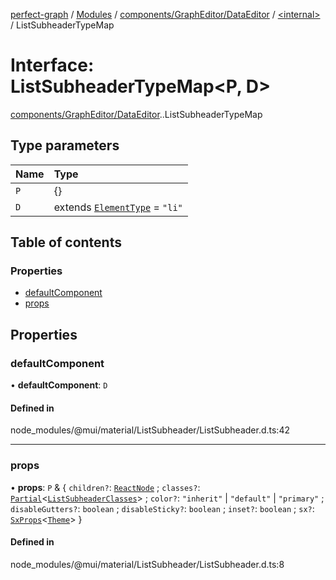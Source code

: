 [perfect-graph](../README.md) / [Modules](../modules.md) / [components/GraphEditor/DataEditor](../modules/components_GraphEditor_DataEditor.md) / [<internal\>](../modules/components_GraphEditor_DataEditor._internal_.md) / ListSubheaderTypeMap

# Interface: ListSubheaderTypeMap<P, D\>

[components/GraphEditor/DataEditor](../modules/components_GraphEditor_DataEditor.md).[<internal>](../modules/components_GraphEditor_DataEditor._internal_.md).ListSubheaderTypeMap

## Type parameters

| Name | Type |
| :------ | :------ |
| `P` | {} |
| `D` | extends [`ElementType`](../modules/components_GraphEditor_DataEditor._internal_.md#elementtype) = ``"li"`` |

## Table of contents

### Properties

- [defaultComponent](components_GraphEditor_DataEditor._internal_.ListSubheaderTypeMap.md#defaultcomponent)
- [props](components_GraphEditor_DataEditor._internal_.ListSubheaderTypeMap.md#props)

## Properties

### defaultComponent

• **defaultComponent**: `D`

#### Defined in

node_modules/@mui/material/ListSubheader/ListSubheader.d.ts:42

___

### props

• **props**: `P` & { `children?`: [`ReactNode`](../modules/components_ClusterNodeContainer._internal_.md#reactnode) ; `classes?`: [`Partial`](../modules/components_ClusterNodeContainer._internal_.md#partial)<[`ListSubheaderClasses`](components_GraphEditor_DataEditor._internal_.ListSubheaderClasses.md)\> ; `color?`: ``"inherit"`` \| ``"default"`` \| ``"primary"`` ; `disableGutters?`: `boolean` ; `disableSticky?`: `boolean` ; `inset?`: `boolean` ; `sx?`: [`SxProps`](../modules/components_GraphEditor_DataEditor._internal_.md#sxprops)<[`Theme`](components_GraphEditor_DataEditor._internal_.Theme.md)\>  }

#### Defined in

node_modules/@mui/material/ListSubheader/ListSubheader.d.ts:8
